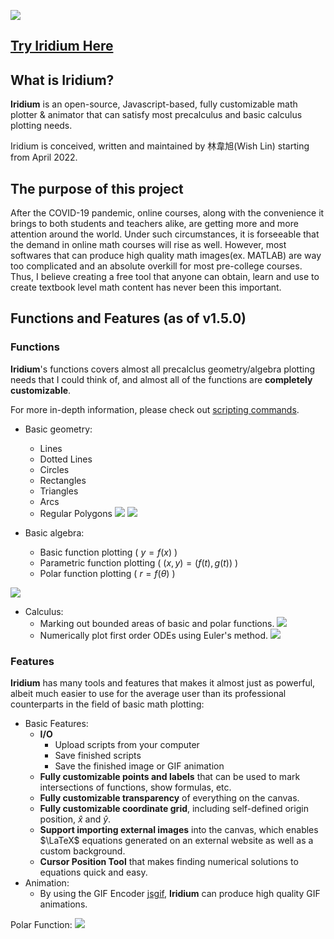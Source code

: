 ![](https://i.imgur.com/Z4vr6v0.gif)

## [Try Iridium Here](https://wish-lin.github.io/Iridium/)

## What is Iridium?
**Iridium** is an open-source, Javascript-based, fully customizable math plotter & animator that can satisfy most precalculus and basic calculus plotting needs. 

Iridium is conceived, written and maintained by 林韋旭(Wish Lin) starting from April 2022.

## The purpose of this project

After the COVID-19 pandemic, online courses, along with the convenience it brings to both students and teachers alike, are getting more and more attention around the world. Under such circumstances, it is forseeable that the demand in online math courses will rise as well. However, most softwares that can produce high quality math images(ex. MATLAB) are way too complicated and an absolute overkill for most pre-college courses. Thus, I believe creating a free tool that anyone can obtain, learn and use to create textbook level math content has never been this important. 

## Functions and Features (as of v1.5.0) 

### Functions

**Iridium**'s functions covers almost all precalclus geometry/algebra plotting needs that I could think of, and almost all of the functions are **completely customizable**.

For  more in-depth information, please check out [scripting commands](https://hackmd.io/@Wish-Lin/BkkNjgKr5).

* Basic geometry: 
    * Lines
    * Dotted Lines
    * Circles
    * Rectangles
    * Triangles
    * Arcs
    * Regular Polygons
![](https://i.imgur.com/EtCYp61.png)
![](https://i.imgur.com/SMFe9fI.png)

* Basic algebra: 
    * Basic function plotting ( $y = f(x)$ )
    * Parametric function plotting ( $(x,y) = (f(t),g(t))$ )
    * Polar function plotting ( $r = f(\theta)$ )

![](https://i.imgur.com/zXhEFpU.png)

     


* Calculus:
    * Marking out bounded areas of basic and polar functions.
![](https://i.imgur.com/tlpRRyv.png)
    * Numerically plot first order ODEs using Euler's method. 
![](https://i.imgur.com/FjtCIFx.png)







### Features

**Iridium** has many tools and features that makes it almost just as powerful, albeit much easier to use for the average user than its professional counterparts in the field of basic math plotting:

* Basic Features:
    * **I/O** 
        * Upload scripts from your computer
        * Save finished scripts
        * Save the finished image or GIF animation
    * **Fully customizable points and labels** that can be used to mark intersections of functions, show formulas, etc.
    * **Fully customizable transparency** of everything on the canvas.
    * **Fully customizable coordinate grid**, including self-defined origin position, $\hat{x}$ and $\hat{y}$.
    * **Support importing external images** into the canvas, which enables $\LaTeX$ equations generated on an external website as well as a custom background.
    * **Cursor Position Tool** that makes finding numerical solutions to equations quick and easy.
* Animation:
    * By using the GIF Encoder [jsgif](https://github.com/antimatter15/jsgif), **Iridium** can produce high quality GIF animations.

Polar Function:
    ![](https://i.imgur.com/Z4vr6v0.gif)